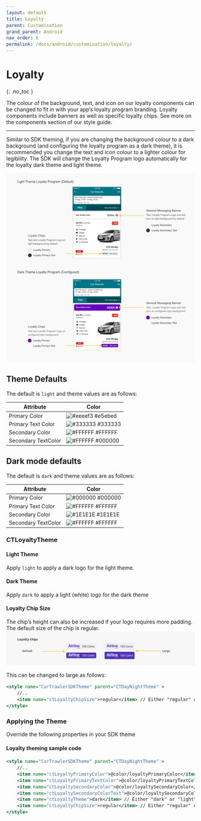```yaml
---
layout: default
title: Loyalty
parent: Customisation
grand_parent: Android
nav_order: 6
permalink: /docs/android/customisation/loyalty/
---
```


# Loyalty

{: .no_toc }

The colour of the background, text, and icon on our loyalty components can be changed to fit in with your app’s loyalty program branding. Loyalty components include banners as well as specific loyalty chips. See more on the components section of our style guide.

---

Similar to SDK theming, if you are changing the background colour to a dark background (and configuring the loyalty program as a dark theme), it is recommended you change the text and icon colour to a lighter colour for legibility. The SDK will change the Loyalty Program logo automatically for the loyalty dark theme and light theme.

<picture>
  <source media="(max-width: 920px)" srcset="/uploads/loyalty-theming.png">
  <source media="(min-width: 920px)" srcset="/uploads/loyalty-theming.png">
  <img src="/uploads/loyalty-theming.png">
</picture>

## Theme Defaults 

The default is ```light``` and theme values are as follows:

| Attribute                   	| Color                                                                   	|
|-----------------------------	|-------------------------------------------------------------------------	|
| Primary Color       	         | ![#eeeef3](https://via.placeholder.com/10/eeeef3/000000?text=+) #e5ebed 	|
| Primary Text Color    	      | ![#333333](https://via.placeholder.com/10/333333/000000?text=+) #333333 	|
| Secondary Color     	         | ![#FFFFFF](https://via.placeholder.com/10/FFFFFF/000000?text=+) #FFFFFF 	|
| Secondary TextColor 	         | ![#FFFFFF](https://via.placeholder.com/10/000000/000000?text=+) #000000 	|

## Dark mode defaults

The default is ```dark``` and theme values are as follows:

| Attribute                   	| Color                                                                   	|
|-----------------------------	|-------------------------------------------------------------------------	|
| Primary Color       	         | ![#000000](https://via.placeholder.com/10/000000/000000?text=+) #000000 	|
| Primary Text Color    	      | ![#FFFFFF](https://via.placeholder.com/10/FFFFFF/000000?text=+) #FFFFFF 	|
| Secondary Color     	         | ![#1E1E1E](https://via.placeholder.com/10/1E1E1E/000000?text=+) #1E1E1E 	|
| Secondary TextColor 	         | ![#FFFFFF](https://via.placeholder.com/10/FFFFFF/000000?text=+) #FFFFFF 	|

### CTLoyaltyTheme

#### Light Theme
Apply ```light``` to apply a dark logo for the light theme.

#### Dark Theme
Apply ```dark``` to apply a light (white) logo for the dark theme

#### Loyalty Chip Size
The chip’s height can also be increased if your logo requires more padding. The default size of the chip is regular.
<img src="/uploads/loyalty_chip.png">

This can be changed to large as follows:
```xml
<style name="CarTrawlerSDKTheme" parent="CTDayNightTheme" >
    //..
    <item name="ctLoyaltyChipSize">regular</item> // Either "regular" or "large" Default is "regular"
</style>
```

### Applying the Theme
Override the following properties in your SDK theme

#### Loyalty theming sample code
```xml
<style name="CarTrawlerSDKTheme" parent="CTDayNightTheme" >
    //..
    <item name="ctLoyaltyPrimaryColor">@color/loyaltyPrimaryColor</item>
    <item name="ctLoyaltyPrimaryTextColor">@color/loyaltyPrimaryTextColor</item>
    <item name="ctLoyaltySecondaryColor">@color/loyaltySecondaryColor</item>
    <item name="ctLoyaltySecondaryColorText">@color/loyaltySecondaryColorText</item>
    <item name="ctLoyaltyTheme">dark</item> // Either "dark" or "light" Default is "light"
    <item name="ctLoyaltyChipSize">regular</item> // Either "regular" or "large" Default is "regular"
</style>
```   

